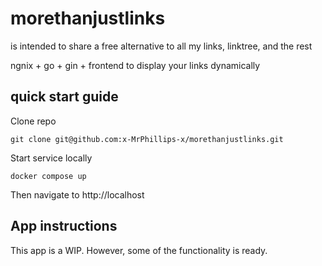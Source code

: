 # morethanjustlinks
is intended to share a free alternative to all my links, linktree, and the rest

ngnix + go + gin + frontend to display your links dynamically

## quick start guide

Clone repo
```
git clone git@github.com:x-MrPhillips-x/morethanjustlinks.git
```

Start service locally

```
docker compose up
```

Then navigate to http://localhost

## App instructions

This app is a WIP. However, some of the functionality is ready.

